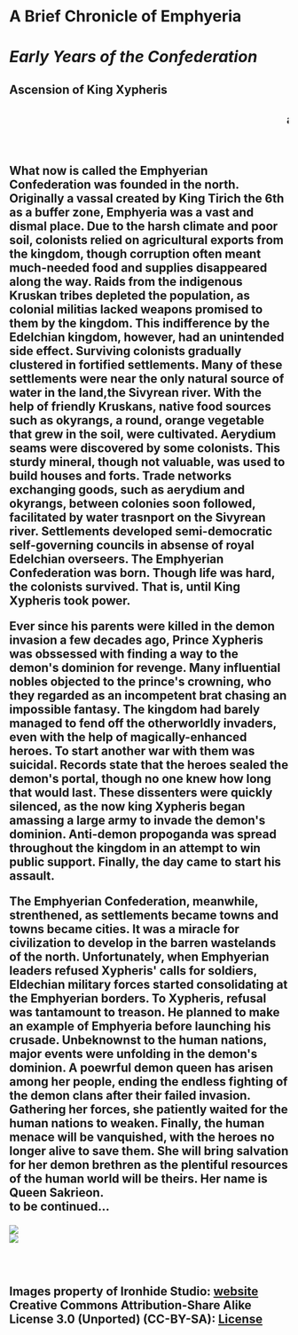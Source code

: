 # A Brief Chronicle of Emphyeria

<head>

</head>

<body>

<h1> <em> Early Years of the Confederation </em> </h1> 

<h2> <strong> Ascension of King Xypheris </strong> <h2>
    <p> <marquee> archived records for scholars only </marquee> </p>
<br>
<p> What now is called the Emphyerian Confederation was founded in the north. Originally a vassal created by King Tirich the 6th as a buffer zone, Emphyeria was a vast and dismal place. Due to the harsh climate and poor soil, colonists relied on agricultural exports from the kingdom, though corruption often meant much-needed food and supplies disappeared along the way. Raids from the indigenous Kruskan tribes depleted the population, as colonial militias lacked weapons promised to them by the kingdom. This indifference by the Edelchian kingdom, however, had an unintended side effect. Surviving colonists gradually clustered in fortified settlements. Many of these settlements were near the only natural source of water in the land,the Sivyrean river. With the help of friendly Kruskans, native food sources such as okyrangs, a round, orange vegetable that grew in the soil, were cultivated. Aerydium seams were discovered by some colonists. This sturdy mineral, though not valuable, was used to build houses and forts. Trade networks exchanging goods, such as aerydium and okyrangs, between colonies soon followed, facilitated by water trasnport on the Sivyrean river. Settlements developed semi-democratic self-governing councils in absense of royal Edelchian overseers. The Emphyerian Confederation was born. Though life was hard, the colonists survived. That is, until King Xypheris took power. </p>
    
<p> Ever since his parents were killed in the demon invasion a few decades ago, Prince Xypheris was obssessed with finding a way to the demon's dominion for revenge. Many influential nobles objected to the prince's crowning, who they regarded as an incompetent brat chasing an impossible fantasy. The kingdom had barely managed to fend off the otherworldly invaders, even with the help of magically-enhanced heroes. To start another war with them was suicidal. Records state that the heroes sealed the demon's portal, though no one knew how long that would last. These dissenters were quickly silenced, as the now king Xypheris began amassing a large army to invade the demon's dominion. Anti-demon propoganda was spread throughout the kingdom in an attempt to win public support. Finally, the day came to start his assault. </p>
    
The Emphyerian Confederation, meanwhile, strenthened, as settlements became towns and towns became cities. It was a miracle for civilization to develop in the barren wastelands of the north. Unfortunately, when Emphyerian leaders refused Xypheris' calls for soldiers, Eldechian military forces started consolidating at the Emphyerian borders. To Xypheris, refusal was tantamount to treason. He planned to make an example of Emphyeria before launching his crusade. Unbeknownst to the human nations, major events were unfolding in the demon's dominion. A poewrful demon queen has arisen among her people, ending the endless fighting of the demon clans after their failed invasion. Gathering her forces, she patiently waited for the human nations to weaken. Finally, the human menace will be vanquished, with the heroes no longer alive to save them. She will bring salvation for her demon brethren as the plentiful resources of the human world will be theirs. Her name is Queen Sakrieon.
    <br>
    to be continued...
    
<img src="https://static.wikia.nocookie.net/kingdomrushtd/images/d/d6/Pedia_tower_Knights_Barracks.png/revision/latest?cb=20170817222430">
    <br>
<img src="https://static.wikia.nocookie.net/kingdomrushtd/images/c/ce/EnemySqr_DemonSwapn.png/revision/latest?cb=20170815193300">

<br>
    <br>
    <br>
    <br>
Images property of Ironhide Studio: <a href="https://www.ironhidegames.com/"> website </a>
    <br>
Creative Commons Attribution-Share Alike License 3.0 (Unported) (CC-BY-SA): <a href="https://creativecommons.org/licenses/by-sa/3.0/legalcode"> License </a>
